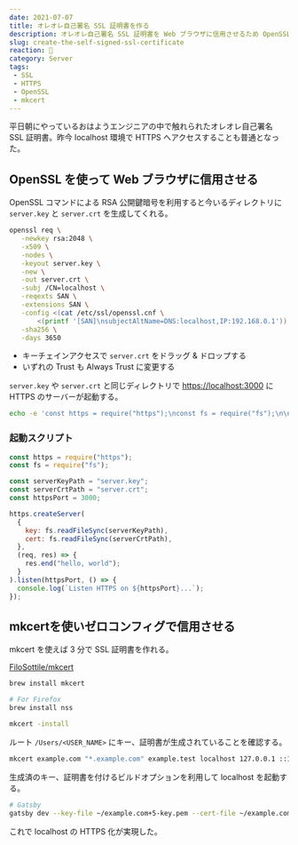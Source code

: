 ```yaml
---
date: 2021-07-07
title: オレオレ自己署名 SSL 証明書を作る
description: オレオレ自己署名 SSL 証明書を Web ブラウザに信用させるため OpenSSL 並びに mkcert を利用して HTTPS 化を果たす方法を書いた。
slug: create-the-self-signed-ssl-certificate
reaction: 🔑
category: Server
tags: 
 - SSL
 - HTTPS
 - OpenSSL
 - mkcert
---
```


平日朝にやっているおはようエンジニアの中で触れられたオレオレ自己署名 SSL 証明書。昨今 localhost 環境で HTTPS へアクセスすることも普通となった。

## OpenSSL を使って Web ブラウザに信用させる

OpenSSL コマンドによる RSA 公開鍵暗号を利用すると今いるディレクトリに `server.key` と `server.crt` を生成してくれる。

```bash
openssl req \
   -newkey rsa:2048 \
   -x509 \
   -nodes \
   -keyout server.key \
   -new \
   -out server.crt \
   -subj /CN=localhost \
   -reqexts SAN \
   -extensions SAN \
   -config <(cat /etc/ssl/openssl.cnf \
       <(printf '[SAN]\nsubjectAltName=DNS:localhost,IP:192.168.0.1')) \
   -sha256 \
   -days 3650
```

- キーチェインアクセスで `server.crt` をドラッグ & ドロップする
- いずれの Trust も Always Trust に変更する

`server.key` や `server.crt` と同じディレクトリで [https://localhost:3000](https://localhost:3000) に HTTPS のサーバーが起動する。

```bash
echo -e 'const https = require("https");\nconst fs = require("fs");\n\nconst serverKeyPath = "server.key";\nconst serverCrtPath = "server.crt";\nconst httpsPort = 3000;\n\nhttps.createServer(\n  {\n    key: fs.readFileSync(serverKeyPath),\n    cert: fs.readFileSync(serverCrtPath),\n  },\n  (req, res) => {\n    res.end("hello, world");\n  }\n).listen(httpsPort, () => {\n  console.log(`Listen HTTPS on ${httpsPort}...`);\n});\n' | node
```

### 起動スクリプト

```js
const https = require("https");
const fs = require("fs");

const serverKeyPath = "server.key";
const serverCrtPath = "server.crt";
const httpsPort = 3000;

https.createServer(
  {
    key: fs.readFileSync(serverKeyPath),
    cert: fs.readFileSync(serverCrtPath),
  },
  (req, res) => {
    res.end("hello, world");
  }
).listen(httpsPort, () => {
  console.log(`Listen HTTPS on ${httpsPort}...`);
});
```

## mkcertを使いゼロコンフィグで信用させる

mkcert を使えば 3 分で SSL 証明書を作れる。

[FiloSottile/mkcert](https://github.com/FiloSottile/mkcert)

```bash
brew install mkcert

# For Firefox
brew install nss

mkcert -install
```

ルート `/Users/<USER_NAME>` にキー、証明書が生成されていることを確認する。

```bash
mkcert example.com "*.example.com" example.test localhost 127.0.0.1 ::1
```

生成済のキー、証明書を付けるビルドオプションを利用して localhost を起動する。

```bash
# Gatsby
gatsby dev --key-file ~/example.com+5-key.pem --cert-file ~/example.com+5.pem --https
```

これで localhost の HTTPS 化が実現した。
